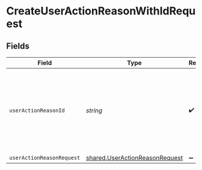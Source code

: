 # CreateUserActionReasonWithIdRequest


## Fields

| Field                                                                                      | Type                                                                                       | Required                                                                                   | Description                                                                                |
| ------------------------------------------------------------------------------------------ | ------------------------------------------------------------------------------------------ | ------------------------------------------------------------------------------------------ | ------------------------------------------------------------------------------------------ |
| `userActionReasonId`                                                                       | *string*                                                                                   | :heavy_check_mark:                                                                         | The Id for the user action reason. If not provided a secure random UUID will be generated. |
| `userActionReasonRequest`                                                                  | [shared.UserActionReasonRequest](../../models/shared/useractionreasonrequest.md)           | :heavy_minus_sign:                                                                         | N/A                                                                                        |